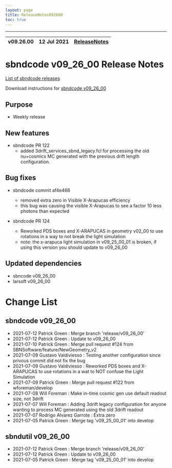```yaml
---
layout: page
title: ReleaseNotes092600
toc: true
---
```


-----------------------------------------------------------------------------
| v09.26.00 | 12 Jul 2021 | [ReleaseNotes](ReleaseNotes092600.html) |
| --- | --- | --- |



sbndcode v09_26_00 Release Notes
=======================================================================================

[List of sbndcode releases](List_of_SBND_code_releases.html)

Download instructions for [sbndcode v09_26_00](http://scisoft.fnal.gov/scisoft/bundles/sbnd/v09_26_00/sbndcode-v09_26_00.html)

Purpose
---------------------------------------------------

* Weekly release

New features
---------------------------------------------------

* sbndcode PR 122
  * added 3drift_services_sbnd_legacy.fcl for processing the old nu+cosmics MC generated with the previous drift length configuration. 

Bug fixes
---------------------------------------------------

* sbndcode commit af4e468
  * removed extra zero in Visible X-Arapucas efficiency
  * this bug was causing the visible X-Arapucas to see a factor 10 less photons than expected 

* sbndcode PR 124
  * Reworked PDS boxes and X-ARAPUCAS in geometry v02_00 to use rotations in a way to not break the light simulation
  * note: the x-arapuca light simulation in v09_25_00_01 is broken, if using this version you should update to v09_26_00

Updated dependencies
---------------------------------------------------

* sbncode v09_26_00
* larsoft v09_26_00

Change List
==========================================

sbndcode v09_26_00
---------------------------------------------------

* 2021-07-12  Patrick Green : Merge branch 'release/v09_26_00'
* 2021-07-12  Patrick Green : Update to v09_26_00
* 2021-07-10  Patrick Green : Merge pull request #124 from SBNSoftware/feature/NewGeometry_v2
* 2021-07-09  Gustavo Valdiviesso : Testing another configuration since privous commit did not fix the bug
* 2021-07-09  Gustavo Valdiviesso : Reworked PDS boxes and X-ARAPUCAS to use rotations in a wat to NOT confuse the Light Simulation
* 2021-07-09  Patrick Green : Merge pull request #122 from wforeman/develop
* 2021-07-08  Will Foreman : Make in-time cosmic gen use default readout size, not 3drift
* 2021-07-07  Will Foreman : Adding 3drift legacy configuration for anyone wanting to process MC generated using the old 3drift readout
* 2021-07-07  Rodrigo Alvarez Garrote : Extra zero
* 2021-07-05  Patrick Green : Merge tag 'v09_25_00_01' into develop

sbndutil v09_26_00
---------------------------------------------------

* 2021-07-12  Patrick Green : Merge branch 'release/v09_26_00'
* 2021-07-12  Patrick Green : Update to v09_26_00
* 2021-07-05  Patrick Green : Merge tag 'v09_25_00_01' into develop
